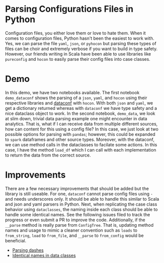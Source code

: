 # Parsing Configurations Files in Python
Configuration files, you either love them or love to hate them. When it comes to configuration files,
Python hasn't been the easiest to work with. Yes, we can parse the file `yaml`, `json`, or `pyhocon`
but parsing these types of files can be choir and extremely verbose if you want to build in type
safety. However, our friends writing in Scala have been able to use libraries like `pureconfig` and
`hocon` to easily parse their config files into case classes.

# Demo
In this demo, we have two notebooks available. The first notebook `demo_dataconf` shows the parsing of
a `json`, `yaml`, and `hocon` using their respective libraries and [dataconf](https://github.com/zifeo/dataconf) 
with `hocon`. With both `json` and `yaml`, we get a dictionary returned whereas with `dataconf` we have 
type safety and a  nice dataclass object to work. In the second notebook, `demo_data`, we look at slim down, trivial 
data parsing example one might encounter in data analytics. That is, what if I can receive data from 
multiple different sources, how can content for this using a config file? In this case, we just look
at two possible options for parsing with `pandas`; however, this could be expanded to `spark` dataframes
and other source types. Moreover, with the dataconf, we can use method calls in the dataclasses to 
facilate some actions. In this case, I have the method `load_df` which I can call with each implementation
to return the data from the correct source.

# Improvements 
There are a few necessary improvements that should be added but the library is still useable. For one,
`dataconf` cannot parse config files using `-` and needs underscores only. It should be able to handle
this similar to Scala and json and yaml parsers in Python. Next, when replicating the case class 
behavior using `dataclasses`, the naming inside each class should be able to handle some identical names.
See the following issues filed to track the progress or even submit a PR to improve the code. Additionally, 
if the `__parse` method is really parse from `ConfigTree`. That is, updating method names and usage to mimic a 
cleaner convention such as `loads` to `from_string`, `load` to `from_file`, and `__parse` to `from_config`
would be beneficial.

* [Parsing dashes](https://github.com/zifeo/dataconf/issues/20)
* [Identical names in data classes](https://github.com/zifeo/dataconf/issues/19)
